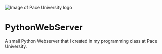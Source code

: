 ![Image of Pace University logo](https://pbs.twimg.com/profile_images/560440068217659393/2Z-HABar.jpeg)
# PythonWebServer

A small Python Webserver that I created in my programming class at Pace University.
